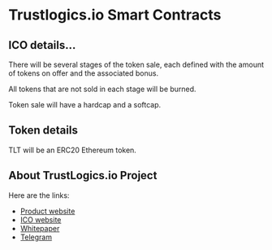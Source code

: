 # Trustlogics.io Smart Contracts

## ICO details...

There will be several stages of the token sale, each defined with the amount of tokens on offer and the associated bonus. 

All tokens that are not sold in each stage will be burned.

Token sale will have a hardcap and a softcap. 

## Token details

TLT will be an ERC20 Ethereum token.

## About TrustLogics.io Project

Here are the links:

* [Product website](https://trustlogics.io/)
* [ICO website](https://trustlogics.io/#token)
* [Whitepaper](https://trustlogics.io/whitepaper.pdf)
* [Telegram](https://t.me/trustlogics)
